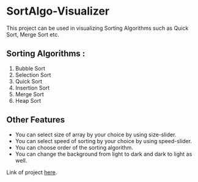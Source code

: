# SortAlgo-Visualizer
This project can be used in visualizing Sorting Algorithms such as Quick Sort, Merge Sort etc.
## Sorting Algorithms :
1. Bubble Sort
2. Selection Sort
3. Quick Sort
4. Insertion Sort
5. Merge Sort
6. Heap Sort

## Other Features
- You can select size of array by your choice by using size-slider.
- You can select speed of sorting by your choice by using speed-slider.
- You can choose order of the sorting algorithm.
- You can change the background from light to dark and dark to light as well.

Link of project [here](https://kunalkatara12.github.io/SortAlgo-Visualizer/).
